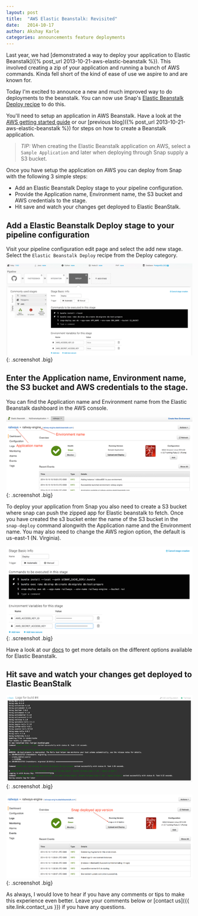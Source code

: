 ```yaml
---
layout: post
title:  "AWS Elastic Beanstalk: Revisited"
date:   2014-10-17
author: Akshay Karle
categories: announcements feature deployments
---
```


Last year, we had [demonstrated a way to deploy your application to Elastic Beanstalk]({% post_url 2013-10-21-aws-elastic-beanstalk %}). This involved creating a zip of your application and running a bunch of AWS commands. Kinda fell short of the kind of ease of use we aspire to and are known for.

Today I'm excited to announce a new and much improved way to do deployments to the beanstalk. You can now use Snap's [Elastic Beanstalk Deploy recipe](http://docs.snap-ci.com/deployments/aws-deployments/#using-elastic-beanstalk-to-deploy-to-aws) to do this.

You'll need to setup an application in AWS Beanstalk. Have a look at the [AWS getting started guide](http://aws.amazon.com/elasticbeanstalk/getting-started/) or our [previous blog]({% post_url 2013-10-21-aws-elastic-beanstalk %}) for steps on how to create a Beanstalk application.

> *TIP:* When creating the Elastic Beanstalk application on AWS, select a `Sample Application` and later when deploying through Snap supply a S3 bucket.

Once you have setup the application on AWS you can deploy from Snap with the following 3 simple steps:

* Add an Elastic Beanstalk Deploy stage to your pipeline configuration.
* Provide the Application name, Environment name, the S3 bucket and AWS credentials to the stage.
* Hit save and watch your changes get deployed to Elastic BeanStalk.



## Add a Elastic Beanstalk Deploy stage to your pipeline configuration

Visit your pipeline configuration edit page and select the add new stage. Select the `Elastic Beanstalk Deploy` recipe from the Deploy category.

![Add Stage](/assets/images/screenshots/aws-elastic-beanstalk-revisited/add-stage@2x.png){: .screenshot .big}



## Enter the Application name, Environment name, the S3 bucket and AWS credentials to the stage.

You can find the Application name and Environment name from the Elastic Beanstalk dashboard in the AWS console.

![AWS console for Application name](/assets/images/screenshots/aws-elastic-beanstalk-revisited/elastic-beanstalk-dashboard@2x.png){: .screenshot .big}

To deploy your application from Snap you also need to create a S3 bucket where snap can push the zipped app for Elastic beanstalk to fetch. Once you have created the s3 bucket enter the name of the S3 bucket in the `snap-deploy` command alongwith the Application name and the Environment name. You may also need to change the AWS region option, the default is us-east-1 (N. Virginia).

![enter credentials](/assets/images/screenshots/aws-elastic-beanstalk-revisited/enter-stage-data@2x.png){: .screenshot .big}


Have a look at our [docs](http://docs.snap-ci.com/deployments/aws-deployments/#using-elastic-beanstalk-to-deploy-to-aws%23command-line-usage-of-snap-deploy-for-opsworks-deployments) to get more details on the different options available for Elastic Beanstalk.



## Hit save and watch your changes get deployed to Elastic BeanStalk

![Snap deploy logs](/assets/images/screenshots/aws-elastic-beanstalk-revisited/deploy-console-logs@2x.png){: .screenshot .big}

![AWS console for Application name](/assets/images/screenshots/aws-elastic-beanstalk-revisited/elastic-beanstalk-dashboard-deployed@2x.png){: .screenshot .big}

As always, I would love to hear if you have any comments or tips to make this experience even better. Leave your comments below or [contact us]({{ site.link.contact_us }}) if you have any questions.
